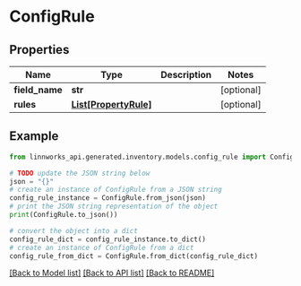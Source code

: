 # ConfigRule


## Properties

Name | Type | Description | Notes
------------ | ------------- | ------------- | -------------
**field_name** | **str** |  | [optional] 
**rules** | [**List[PropertyRule]**](PropertyRule.md) |  | [optional] 

## Example

```python
from linnworks_api.generated.inventory.models.config_rule import ConfigRule

# TODO update the JSON string below
json = "{}"
# create an instance of ConfigRule from a JSON string
config_rule_instance = ConfigRule.from_json(json)
# print the JSON string representation of the object
print(ConfigRule.to_json())

# convert the object into a dict
config_rule_dict = config_rule_instance.to_dict()
# create an instance of ConfigRule from a dict
config_rule_from_dict = ConfigRule.from_dict(config_rule_dict)
```
[[Back to Model list]](../README.md#documentation-for-models) [[Back to API list]](../README.md#documentation-for-api-endpoints) [[Back to README]](../README.md)


